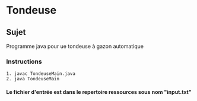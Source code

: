 # Tondeuse

## Sujet
Programme java pour ue tondeuse à gazon automatique

### Instructions
```
1. javac TondeuseMain.java
2. java TondeuseMain
```
#### Le fichier d'entrée est dans le repertoire ressources sous nom "input.txt"
